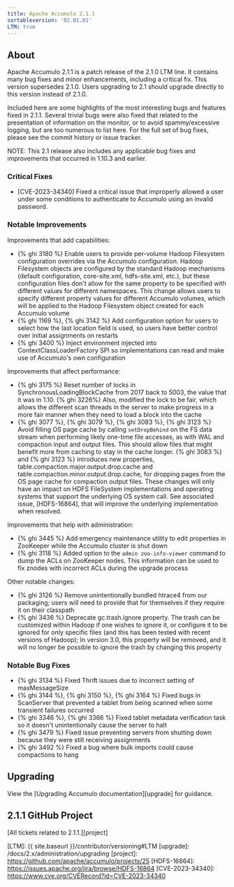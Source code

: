 ```yaml
---
title: Apache Accumulo 2.1.1
sortableversion: '02.01.01'
LTM: true
---
```

## About

Apache Accumulo 2.1.1 is a patch release of the 2.1.0 LTM line. It contains
many bug fixes and minor enhancements, including a critical fix. This version
supersedes 2.1.0. Users upgrading to 2.1 should upgrade directly to this
version instead of 2.1.0.

Included here are some highlights of the most interesting bugs and features
fixed in 2.1.1. Several trivial bugs were also fixed that related to the
presentation of information on the monitor, or to avoid spammy/excessive
logging, but are too numerous to list here. For the full set of bug fixes,
please see the commit history or issue tracker.

NOTE: This 2.1 release also includes any applicable bug fixes and improvements
that occurred in 1.10.3 and earlier.

### Critical Fixes

* [CVE-2023-34340] Fixed a critical issue that improperly allowed a user under
  some conditions to authenticate to Accumulo using an invalid password.

### Notable Improvements

Improvements that add capabilities:

* {% ghi 3180 %} Enable users to provide per-volume Hadoop Filesystem
  configuration overrides via the Accumulo configuration. Hadoop Filesystem
  objects are configured by the standard Hadoop mechanisms (default
  configuration, core-site.xml, hdfs-site.xml, etc.), but these configuration
  files don't allow for the same property to be specified with different values
  for different namespaces. This change allows users to specify different
  property values for different Accumulo volumes, which will be applied to the
  Hadoop Filesystem object created for each Accumulo volume
* {% ghi 1169 %}, {% ghi 3142 %} Add configuration option for users to select
  how the last location field is used, so users have better control over
  initial assignments on restarts
* {% ghi 3400 %} Inject environment injected into ContextClassLoaderFactory SPI
  so implementations can read and make use of Accumulo's own configuration

Improvements that affect performance:

* {% ghi 3175 %} Reset number of locks in SynchronousLoadingBlockCache from
  2017 back to 5003, the value that it was in 1.10. {% ghi 3226%} Also,
  modified the lock to be fair, which allows the different scan threads in the
  server to make progress in a more fair manner when they need to load a block
  into the cache
* {% ghi 3077 %}, {% ghi 3079 %}, {% ghi 3083 %}, {% ghi 3123 %} Avoid filling
  OS page cache by calling `setDropBehind` on the FS data stream when
  performing likely one-time file accesses, as with WAL and compaction input
  and output files. This should allow files that might benefit more from
  caching to stay in the cache longer. {% ghi 3083 %} and {% ghi 3123 %}
  introduces new properties, table.compaction.major.output.drop.cache and
  table.compaction.minor.output.drop.cache, for dropping pages from the OS page
  cache for compaction output files. These changes will only have an impact on
  HDFS FileSystem implementations and operating systems that support the
  underlying OS system call. See associated issue, [HDFS-16864], that will
  improve the underlying implementation when resolved.

Improvements that help with administration:

* {% ghi 3445 %} Add emergency maintenance utility to edit properties in
  ZooKeeper while the Accumulo cluster is shut down
* {% ghi 3118 %} Added option to the `admin zoo-info-viewer` command to dump
  the ACLs on ZooKeeper nodes. This information can be used to fix znodes with
  incorrect ACLs during the upgrade process

Other notable changes:

* {% ghi 3126 %} Remove unintentionally bundled htrace4 from our packaging;
  users will need to provide that for themselves if they require it on their
  classpath
* {% ghi 3436 %} Deprecate gc.trash.ignore property. The trash can be
  customized within Hadoop if one wishes to ignore it, or configure it to be
  ignored for only specific files (and this has been tested with recent
  versions of Hadoop); In version 3.0, this property will be removed, and it
  will no longer be possible to ignore the trash by changing this property

### Notable Bug Fixes

* {% ghi 3134 %} Fixed Thrift issues due to incorrect setting of maxMessageSize
* {% ghi 3144 %}, {% ghi 3150 %}, {% ghi 3164 %} Fixed bugs in ScanServer that
  prevented a tablet from being scanned when some transient failures occurred
* {% ghi 3346 %}, {% ghi 3366 %} Fixed tablet metadata verification task so it
  doesn't unintentionally cause the server to halt
* {% ghi 3479 %} Fixed issue preventing servers from shutting down because they
  were still receiving assignments
* {% ghi 3492 %} Fixed a bug where bulk imports could cause compactions to hang

## Upgrading

View the [Upgrading Accumulo documentation][upgrade] for guidance.

## 2.1.1 GitHub Project

[All tickets related to 2.1.1.][project]


[LTM]: {{ site.baseurl }}/contributor/versioning#LTM
[upgrade]: /docs/2.x/administration/upgrading
[project]: https://github.com/apache/accumulo/projects/25
[HDFS-16864]: https://issues.apache.org/jira/browse/HDFS-16864
[CVE-2023-34340]: https://www.cve.org/CVERecord?id=CVE-2023-34340
